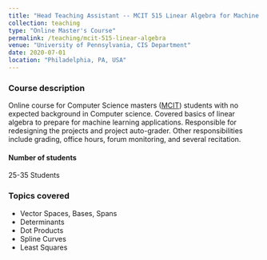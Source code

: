 ```yaml
---
title: "Head Teaching Assistant -- MCIT 515 Linear Algebra for Machine Learning"
collection: teaching
type: "Online Master's Course"
permalink: /teaching/mcit-515-linear-algebra
venue: "University of Pennsylvania, CIS Department"
date: 2020-07-01
location: "Philadelphia, PA, USA"
---
```



### Course description
Online course for Computer Science masters ([MCIT](https://online.seas.upenn.edu/degrees/mcit-online/)) students with no expected background in Computer science. Covered basics of linear algebra to prepare for machine learning applications. Responsible for redesigning the projects and project auto-grader. Other responsibilities include grading, office hours, forum monitoring, and several recitation.

#### Number of students
25-35 Students

### Topics covered
* Vector Spaces, Bases, Spans
* Determinants
* Dot Products
* Spline Curves
* Least Squares
